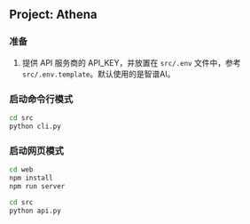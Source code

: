 ## Project: Athena

### 准备

1. 提供 API 服务商的 API_KEY，并放置在 `src/.env` 文件中，参考 `src/.env.template`。默认使用的是智谱AI。


### 启动命令行模式

```bash
cd src
python cli.py
```

### 启动网页模式

```bash
cd web
npm install
npm run server

cd src
python api.py
```

